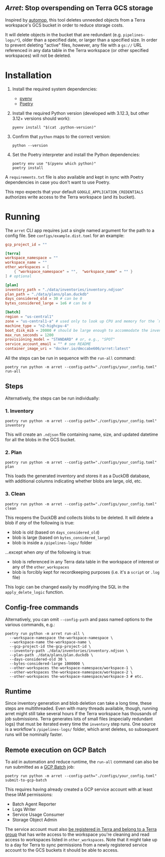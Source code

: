 _Arret_: Stop overspending on Terra GCS storage
---

Inspired by [automop](https://github.com/broadinstitute/automop/), this tool deletes unneeded objects from a Terra workspace's GCS bucket in order to reduce storage costs.

It will delete objects in the bucket that are redundant (e.g. `pipelines-logs/*`), older than a specified date, or larger than a specified size. In order to prevent deleting "active" files, however, any file with a `gs://` URL referenced in any data table in the Terra workspace (or other specified workspaces) will not be deleted.

# Installation

1. Install the required system dependencies:
    - [pyenv](https://github.com/pyenv/pyenv)
    - [Poetry](https://python-poetry.org/)

2. Install the required Python version (developed with 3.12.3, but other 3.12+ versions should work):
   ```shell
   pyenv install "$(cat .python-version)"
   ```

3. Confirm that `python` maps to the correct version:
   ```
   python --version
   ```

4. Set the Poetry interpreter and install the Python dependencies:
   ```shell
   poetry env use "$(pyenv which python)"
   poetry install
   ```

A `requirements.txt` file is also available and kept in sync with Poetry dependencies in case you don't want to use Poetry.

This repo expects that your default `GOOGLE_APPLICATION_CREDENTIALS` authorizes write access to the Terra workspace (and its bucket).

# Running

The `arret` CLI app requires just a single named argument for the path to a config file. See `configs/example.dist.toml` for an example:

```toml
gcp_project_id = ""

[terra]
workspace_namespace = ""
workspace_name = ""
other_workspaces = [
    { "workspace_namespace" = "",  "workspace_name" = "" }
] # optional

[plan]
inventory_path = "./data/inventories/inventory.ndjson"
plan_path = "./data/plans/plan.duckdb"
days_considered_old = 30 # can be 0
bytes_considered_large = 1e6 # can be 0

[batch]
region = "us-central1"
zone = "us-central1-a" # used only to look up CPU and memory for the `machine_type`
machine_type = "n2-highcpu-4"
boot_disk_mib = 20000 # should be large enough to accommodate the inventory file
max_run_seconds = 1200
provisioning_model = "STANDARD" # or, e.g., "SPOT"
service_account_email = "" # see README
container_image_uri = "docker.io/dmccabe606/arret:latest"
```

All the steps can be run in sequence with the `run-all` command:
```shell
poetry run python -m arret --config-path="./configs/your_config.toml" run-all
```

## Steps

Alternatively, the steps can be run individually: 

### 1. Inventory

```shell
poetry run python -m arret --config-path="./configs/your_config.toml" inventory
```

This will create an `.ndjson` file containing name, size, and updated datetime for all the blobs in the GCS bucket.

### 2. Plan

```shell
poetry run python -m arret --config-path="./configs/your_config.toml" plan
```

This loads the generated inventory and stores it as a DuckDB database, with additional columns indicating whether blobs are large, old, etc.

### 3. Clean

```shell
poetry run python -m arret --config-path="./configs/your_config.toml" clean
```

This reopens the DuckDB and collects blobs to be deleted. It will delete a blob if _any_ of the following is
true:
- blob is old (based on `days_considered_old`)
- blob is large (based on `bytes_considered_large`)
- blob is inside a `/pipelines-logs/` folder

...except when _any_ of the following is true:
- blob is referenced in any Terra data table in the workspace of interest or any of the `other_workspaces`
- blob is forcibly kept for recordkeeping purposes (i.e. it's a `script` or `.log` file)

This logic can be changed easily by modifying the SQL in the `apply_delete_logic` function.

## Config-free commands

Alternatively, you can omit `--config-path` and pass named options to the various commands, e.g.:

```shell
poetry run python -m arret run-all \
  --workspace-namespace the-workspace-namespace \
  --workspace-name the-workspace-name \
  --gcp-project-id the-gcp-project-id \
  --inventory-path ./data/inventories/inventory.ndjson \
  --plan-path ./data/plans/plan.duckdb \
  --days-considered-old 30 \
  --bytes-considered-large 1000000 \
  --other-workspaces the-workspace-namespace/workspace-1 \
  --other-workspaces the-workspace-namespace/workspace-2 \
  --other-workspaces the-workspace-namespace/workspace-3 # etc.
```

## Runtime

Since inventory generation and blob deletion can take a long time, these steps are multithreaded. Even with many threads available, though, running arret might still take several hours if the Terra workspace has thousands of job submissions. Terra generates lots of small files (especially redundant logs) that must be iterated every time the `inventory` step runs. One source is a workflow's `/pipelines-logs/` folder, which arret deletes, so subsequent runs will be nominally faster.

## Remote execution on GCP Batch

To aid in automation and reduce runtime, the `run-all` command can also be run submitted as a [GCP Batch](https://cloud.google.com/batch/docs/get-started) job:

```shell
poetry run python -m arret --config-path="./configs/your_config.toml" submit-to-gcp-batch
```

This requires having already created a GCP service account with at least these IAM permissions:
- Batch Agent Reporter 
- Logs Writer
- Service Usage Consumer
- Storage Object Admin

The service account must also [be registered in Terra and belong to a Terra group](https://support.terra.bio/hc/en-us/articles/7448594459931-How-to-use-a-service-account-in-Terra) that has write access to the workspace you're cleaning and read access to workspaces listed in `other_workspaces`. Note that it might take up to a day for Terra to sync permissions from a newly registered service account to the GCS buckets it should be able to access.
